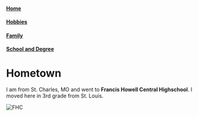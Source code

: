 #### [Home](https://github.com/lukefisha/README.md.git)
#### [Hobbies](https://github.com/lukefisha/Hobbies.md.git)
#### [Family](https://github.com/lukefisha/Family.md.git)
#### [School and Degree](https://github.com/lukefisha/School.md.git)
# Hometown
I am from St. Charles, MO and went to **Francis Howell Central Highschool**. I moved here in 3rd grade from St. Louis.


![FHC](https://encrypted-tbn0.gstatic.com/images?q=tbn:ANd9GcTz9CJpBIMxvSJeL3AQ86nmqrixGHCnhQHwQQ&usqp=CAU)
